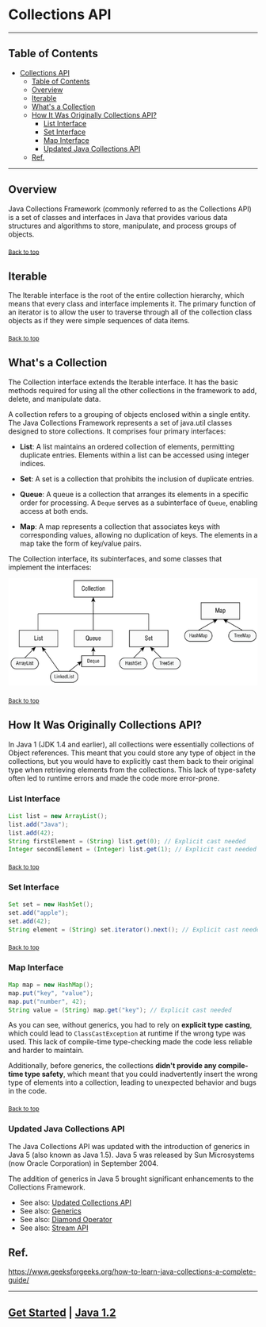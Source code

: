 # Collections API

---

## Table of Contents
<!-- TOC -->
* [Collections API](#collections-api)
  * [Table of Contents](#table-of-contents)
  * [Overview](#overview)
  * [Iterable](#iterable)
  * [What's a Collection](#whats-a-collection)
  * [How It Was Originally Collections API?](#how-it-was-originally-collections-api)
    * [List Interface](#list-interface)
    * [Set Interface](#set-interface)
    * [Map Interface](#map-interface)
    * [Updated Java Collections API](#updated-java-collections-api)
  * [Ref.](#ref)
<!-- TOC -->

---

## Overview

Java Collections Framework (commonly referred to as the Collections API) is a set of classes and interfaces in Java that provides various data structures and algorithms to store, manipulate, and process groups of objects.

<sub>[Back to top](#table-of-contents)</sub>


## Iterable

The Iterable interface is the root of the entire collection hierarchy, which means that every class and interface implements it. The primary function of an iterator is to allow the user to traverse through all of the collection class objects as if they were simple sequences of data items.


<sub>[Back to top](#table-of-contents)</sub>


## What's a Collection

The Collection interface extends the Iterable interface. It has the basic methods required for using all the other collections in the framework to add, delete, and manipulate data.

A collection refers to a grouping of objects enclosed within a single entity. The Java Collections Framework represents a set of java.util classes designed to store collections. It comprises four primary interfaces:

- **List**: A list maintains an ordered collection of elements, permitting duplicate entries. Elements within a list can be accessed using integer indices.


- **Set**: A set is a collection that prohibits the inclusion of duplicate entries.


- **Queue**: A queue is a collection that arranges its elements in a specific order for processing. A `Deque` serves as a subinterface of `Queue`, enabling access at both ends.


- **Map**: A map represents a collection that associates keys with corresponding values, allowing no duplication of keys. The elements in a map take the form of key/value pairs.

The Collection interface, its subinterfaces, and some classes that
implement the interfaces:

![img.png](../../../../../img/collections.png)

<sub>[Back to top](#table-of-contents)</sub>



## How It Was Originally Collections API?

In Java 1 (JDK 1.4 and earlier), all collections were essentially collections of Object references. This meant that you could store any type of object in the collections, but you would have to explicitly cast them back to their original type when retrieving elements from the collections. This lack of type-safety often led to runtime errors and made the code more error-prone.

### List Interface

```java
List list = new ArrayList();
list.add("Java");
list.add(42);
String firstElement = (String) list.get(0); // Explicit cast needed
Integer secondElement = (Integer) list.get(1); // Explicit cast needed

```

<sub>[Back to top](#table-of-contents)</sub>


### Set Interface

```java
Set set = new HashSet();
set.add("apple");
set.add(42);
String element = (String) set.iterator().next(); // Explicit cast needed
```

<sub>[Back to top](#table-of-contents)</sub>


### Map Interface

```java
Map map = new HashMap();
map.put("key", "value");
map.put("number", 42);
String value = (String) map.get("key"); // Explicit cast needed
```

As you can see, without generics, you had to rely on **explicit type casting**, which could lead to `ClassCastException` at runtime if the wrong type was used. This lack of compile-time type-checking made the code less reliable and harder to maintain.

Additionally, before generics, the collections **didn't provide any compile-time type safety**, which meant that you could inadvertently insert the wrong type of elements into a collection, leading to unexpected behavior and bugs in the code.

<sub>[Back to top](#table-of-contents)</sub>


### Updated Java Collections API

The Java Collections API was updated with the introduction of generics in Java 5 (also known as Java 1.5). Java 5 was released by Sun Microsystems (now Oracle Corporation) in September 2004.

The addition of generics in Java 5 brought significant enhancements to the Collections Framework.

- See also: [Updated Collections API](../java-7/updated-collections.md)
- See also: [Generics](../java-5/generics.md)
- See also: [Diamond Operator](../java-7/diamond-operator.md)
- See also: [Stream API](../java-8/stream-api.md)


## Ref.

https://www.geeksforgeeks.org/how-to-learn-java-collections-a-complete-guide/

---

[Get Started](../../../../../get-started.md) |
[Java 1.2](../versions.md#java-12)
---
